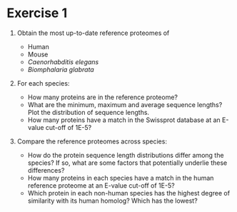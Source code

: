 # Exercise 1

1. Obtain the most up-to-date reference proteomes of 
    * Human
    * Mouse
    * *Caenorhabditis elegans* 
    * *Biomphalaria glabrata* 


2. For each species:
    * How many proteins are in the reference proteome?
    * What are the minimum, maximum and average sequence lengths? Plot the distribution of sequence lengths. 
    * How many proteins have a match in the Swissprot database at an E-value cut-off of 1E-5? 


3. Compare the reference proteomes across species:
    * How do the protein sequence length distributions differ among the species? If so, what are some factors that potentially underlie these differences?
    * How many proteins in each species have a match in the human reference proteome at an E-value cut-off of 1E-5?
    * Which protein in each non-human species has the highest degree of similarity with its human homolog? Which has the lowest?


 
